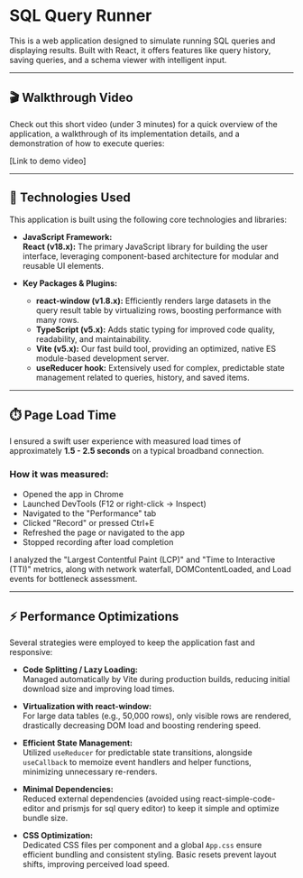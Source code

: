 # SQL Query Runner

This is a web application designed to simulate running SQL queries and displaying results. Built with React, it offers features like query history, saving queries, and a schema viewer with intelligent input.

---

## 🎬 Walkthrough Video
Check out this short video (under 3 minutes) for a quick overview of the application, a walkthrough of its implementation details, and a demonstration of how to execute queries:

[Link to demo video]  

---

## 🚀 Technologies Used
This application is built using the following core technologies and libraries:

- **JavaScript Framework:**  
  **React (v18.x):** The primary JavaScript library for building the user interface, leveraging component-based architecture for modular and reusable UI elements.

- **Key Packages & Plugins:**  
  - **react-window (v1.8.x):** Efficiently renders large datasets in the query result table by virtualizing rows, boosting performance with many rows.
  - **TypeScript (v5.x):** Adds static typing for improved code quality, readability, and maintainability.
  - **Vite (v5.x):** Our fast build tool, providing an optimized, native ES module-based development server.
  - **useReducer hook:** Extensively used for complex, predictable state management related to queries, history, and saved items.

---

## ⏱️ Page Load Time
I ensured a swift user experience with measured load times of approximately **1.5 - 2.5 seconds** on a typical broadband connection.

### How it was measured:
- Opened the app in Chrome
- Launched DevTools (F12 or right-click -> Inspect)
- Navigated to the "Performance" tab
- Clicked "Record" or pressed Ctrl+E
- Refreshed the page or navigated to the app
- Stopped recording after load completion

I analyzed the "Largest Contentful Paint (LCP)" and "Time to Interactive (TTI)" metrics, along with network waterfall, DOMContentLoaded, and Load events for bottleneck assessment.

---

## ⚡ Performance Optimizations
Several strategies were employed to keep the application fast and responsive:

- **Code Splitting / Lazy Loading:**  
  Managed automatically by Vite during production builds, reducing initial download size and improving load times.

- **Virtualization with react-window:**  
  For large data tables (e.g., 50,000 rows), only visible rows are rendered, drastically decreasing DOM load and boosting rendering speed.

- **Efficient State Management:**  
  Utilized `useReducer` for predictable state transitions, alongside `useCallback` to memoize event handlers and helper functions, minimizing unnecessary re-renders.

- **Minimal Dependencies:**  
  Reduced external dependencies (avoided using react-simple-code-editor and prismjs for sql query editor) to keep it simple and optimize bundle size.

- **CSS Optimization:**  
  Dedicated CSS files per component and a global `App.css` ensure efficient bundling and consistent styling. Basic resets prevent layout shifts, improving perceived load speed.
